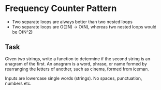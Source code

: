 # Frequency Counter Pattern
* Two separate loops are always better than two nested loops
* Two separate loops are O(2N) -> O(N), whereas two nested loops would be O(N^2)

## Task
Given two strings, write a function to determine 
if the second string is an anagram of the first.
An anagram is a word, phrase, or name formed by rearranging 
the letters of another, such as cinema, formed from iceman.<br>

Inputs are lowercase single words (strings).
No spaces, punctuation, numbers etc.
